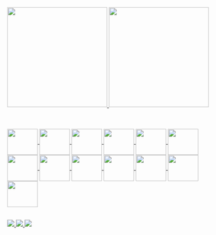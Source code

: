 ##
<div>
<a href="https://github.com/joaovyctorfc">
<img height="230em" src="https://github-readme-stats.vercel.app/api?username=joaovyctorfc&show_icons=true&theme=tokyonight"/>
<img height="230em" src="https://github-readme-stats.vercel.app/api/top-langs/?username=joaovyctorfc&layout=compact&theme=tokyonight"/>
</div>

##
<div style="display: inline_block"><br>
  <img align="center" alt"" height="60" width="70" src="https://cdn.jsdelivr.net/gh/devicons/devicon/icons/python/python-original.svg"/>
  <img align="center" alt"" height="60" width="70" src="https://cdn.jsdelivr.net/gh/devicons/devicon/icons/flask/flask-original.svg"/>
  <img align="center" alt"" height="60" width="70" src="https://cdn.jsdelivr.net/gh/devicons/devicon/icons/linux/linux-original.svg"/>
  <img align="center" alt"" height="60" width="70" src="https://cdn.jsdelivr.net/gh/devicons/devicon/icons/flutter/flutter-original.svg"/>
  <img align="center" alt"" height="60" width="70" src="https://cdn.jsdelivr.net/gh/devicons/devicon/icons/mysql/mysql-original.svg"/>
  <img align="center" alt"" height="60" width="70" src="https://cdn.jsdelivr.net/gh/devicons/devicon/icons/csharp/csharp-original.svg"/>
  <img align="center" alt"" height="60" width="70" src="https://cdn.jsdelivr.net/gh/devicons/devicon/icons/unity/unity-original.svg"/>
  <img align="center" alt"" height="60" width="70" src="https://cdn.jsdelivr.net/gh/devicons/devicon/icons/html5/html5-original.svg"/>
  <img align="center" alt"" height="60" width="70" src="https://cdn.jsdelivr.net/gh/devicons/devicon/icons/css3/css3-original.svg"/>
  <img align="center" alt"" height="60" width="70" src="https://cdn.jsdelivr.net/gh/devicons/devicon/icons/javascript/javascript-original.svg"/>
  <img align="center" alt"" height="60" width="70" src="https://cdn.jsdelivr.net/gh/devicons/devicon/icons/docker/docker-plain.svg"/>
  <img align="center" alt"" height="60" width="70" src="https://cdn.jsdelivr.net/gh/devicons/devicon/icons/git/git-original.svg"/>
  <img align="center" alt"" height="60" width="70" src="https://cdn.jsdelivr.net/gh/devicons/devicon/icons/arduino/arduino-original.svg"/>
  
</div>

##
<div>
  <a href="https://www.linkedin.com/in/jo%C3%A3o-vyctor-ferreira/" target="_blank"> <img src="https://img.shields.io/badge/LinkedIn-0077B5?style=for-the-badge&logo=linkedin&logoColor=white" target="_blank"> </a>
  <a href="https://discord.gg/YU62yNShcF" target="_blank"> <img src="https://img.shields.io/badge/-Gmail-%23333?style=for-the-badge&logo=gmail&logoColor=white" target="_blank"> </a>
  <a href="mailto:joaovyctorfc@gmail.com" target="_blank"> <img src="https://img.shields.io/badge/Discord-7289DA?style=for-the-badge&logo=discord&logoColor=white" target="_blank"> </a>
</div>
